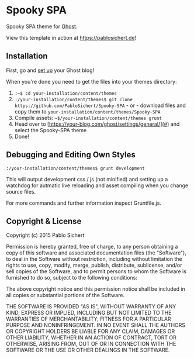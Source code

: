 # Spooky SPA

Spooky SPA theme for [Ghost](http://github.com/tryghost/ghost/).

View this template in action at https://pablosichert.de!

## Installation

First, go and [set up](https://github.com/tryghost/ghost/#getting-started) your Ghost blog!

When you're done you need to get the files into your themes directory:

1. `:~$ cd your-installation/content/themes`
2. `:/your-installation/content/themes$ git clone https://github.com/PabloSichert/Spooky-SPA` - or - download files and copy them to `your-installation/content/themes/Spooky-SPA`
3. Compile assets: `~$/your-installation/content/themes grunt`
4. Head over to [https://your-blog.com/ghost/settings/general/](#) and select the Spooky-SPA theme
5. Done!

## Debugging and Editing Own Styles

`:/your-installation/content/themes$ grunt development`

This will output development css / js (not minified) and setting up a watchdog for autmatic live reloading and asset compiling when you change source files.

For more commands and further information inspect Gruntfile.js.

## Copyright & License

Copyright (c) 2015 Pablo Sichert

Permission is hereby granted, free of charge, to any person obtaining a copy
of this software and associated documentation files (the "Software"), to deal
in the Software without restriction, including without limitation the rights
to use, copy, modify, merge, publish, distribute, sublicense, and/or sell
copies of the Software, and to permit persons to whom the Software is
furnished to do so, subject to the following conditions:

The above copyright notice and this permission notice shall be included in
all copies or substantial portions of the Software.

THE SOFTWARE IS PROVIDED "AS IS", WITHOUT WARRANTY OF ANY KIND, EXPRESS OR
IMPLIED, INCLUDING BUT NOT LIMITED TO THE WARRANTIES OF MERCHANTABILITY,
FITNESS FOR A PARTICULAR PURPOSE AND NONINFRINGEMENT. IN NO EVENT SHALL THE
AUTHORS OR COPYRIGHT HOLDERS BE LIABLE FOR ANY CLAIM, DAMAGES OR OTHER
LIABILITY, WHETHER IN AN ACTION OF CONTRACT, TORT OR OTHERWISE, ARISING FROM,
OUT OF OR IN CONNECTION WITH THE SOFTWARE OR THE USE OR OTHER DEALINGS IN
THE SOFTWARE.

